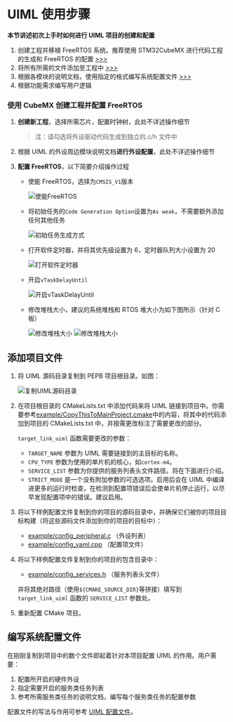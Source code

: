 # UIML 使用步骤

**本节讲述初次上手时如何进行 UIML 项目的创建和配置**

1. 创建工程并移植 FreeRTOS 系统。推荐使用 STM32CubeMX 进行代码工程的生成和 FreeRTOS 的配置 [>>>](#使用CubeMX创建工程并配置FreeRTOS)
2. 将所有所需的文件添加至工程中 [>>>](#添加项目文件)
3. 根据各模块的说明文档，使用指定的格式编写系统配置文件 [>>>](#编写系统配置文件)
4. 根据功能需求编写用户逻辑

### 使用 CubeMX 创建工程并配置 FreeRTOS

1. **创建新工程**，选择所需芯片，配置时钟树，此处不详述操作细节
   > 注：请勾选将外设驱动代码生成到独立的.c/h 文件中
2. 根据 UIML 的外设周边模块说明文档**进行外设配置**，此处不详述操作细节
3. **配置 FreeRTOS**，以下简要介绍操作过程

   - 使能 FreeRTOS，选择为`CMSIS_V1`版本

     ![使能FreeRTOS](images/使能FreeRTOS.png)

   - 将初始任务的`Code Generation Option`设置为`As weak`，不需要额外添加任何其他任务

     ![初始任务生成方式](images/初始任务生成方式.png)

   - 打开软件定时器，并将其优先级设置为 6，定时器队列大小设置为 20

     ![打开软件定时器](images/打开软件定时器.png)

   - 开启`vTaskDelayUntil`

     ![开启vTaskDelayUntil](images/开启vTaskDelayUntil.png)

   - 修改堆栈大小，建议的系统堆栈和 RTOS 堆大小为如下图所示（针对 C 板）

     ![修改堆栈大小](images/修改堆栈大小.png)
     ![修改堆栈大小](images/修改freertos堆栈大小.png)

## 添加项目文件

1. 将 UIML 源码目录复制到 PEPB 项目根目录。如图：

   ![复制UIML源码目录](images/复制UIML源码目录.png)

2. 在项目根目录的 CMakeLists.txt 中添加代码来将 UIML 链接到项目中。你需要参考[example/CopyThisToMainProject.cmake](example/CopyThisToMainProject.cmake)中的内容，将其中的代码添加到项目的 CMakeLists.txt 中，并按需更改标注了需要更改的部分。

   `target_link_uiml` 函数需要更改的参数：

   - `TARGET_NAME` 参数为 UIML 需要链接到的主目标的名称。
   - `CPU_TYPE` 参数为使用的单片机的核心，如`cortex-m4`。
   - `SERVICE_LIST` 参数为你提供的服务列表头文件路径。将在下面进行介绍。
   - `STRICT_MODE` 是一个没有附加参数的可选选项。启用后会在 UIML 中编译进更多的运行时检查，在检测到配置项错误后会使单片机停止运行，以尽早发现配置项中的错误。建议启用。

3. 将以下样例配置文件复制到你的项目的源码目录中，并确保它们被你的项目目标构建（将这些源码文件添加到你的项目的目标中）：

   - [example/config_peripheral.c](example/config_peripheral.c) （外设列表）
   - [example/config_yaml.cpp](example/config_yaml.cpp) （配置项文件）

4. 将以下样例配置文件复制到你的项目的包含目录中：

   - [example/config_services.h](example/config_services.h) （服务列表头文件）

   并将其绝对路径（使用`${CMAKE_SOURCE_DIR}`等拼接）填写到 `target_link_uiml` 函数的 `SERVICE_LIST` 参数处。

5. 重新配置 CMake 项目。

## 编写系统配置文件

在刚刚复制到项目中的数个文件即起着针对本项目配置 UIML 的作用。用户需要：

1. 配置所开启的硬件外设
2. 指定需要开启的服务类任务列表
3. 参考所需服务类任务的说明文档，编写每个服务类任务的配置参数

配置文件的写法与作用可参考 [UIML 配置文件](UIMLConfiguration.md)。
